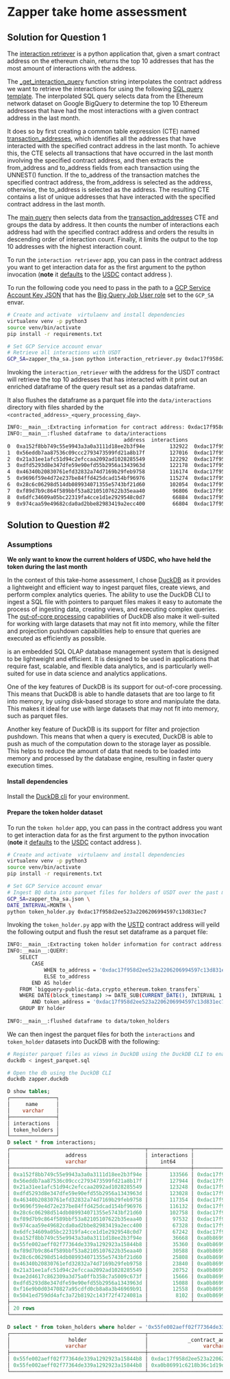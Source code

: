 # Zapper take home assessment

## Solution for Question 1

The [interaction retriever](interaction_retriever.py) is a python application that, given a smart contract address on the ethereum chain, returns the top 10 addresses that has the most amount of interactions with the address. 

The [_get_interaction_query](interaction_retriever.py#L15) function string interpolates the contract address we want to retrieve the interactions for using the following [SQL query template](interaction_retriever.py#L24). The interpolated SQL query selects data from the Ethereum network dataset on Google BigQuery to determine the top 10 Ethereum addresses that have had the most interactions with a given contract address in the last month.

It does so by first creating a common table expression (CTE) named [transaction_addresses](interaction_retriever.py#L24), which identifies all the addresses that have interacted with the specified contract address in the last month. To achieve this, the CTE selects all transactions that have occurred in the last month involving the specified contract address, and then extracts the from_address and to_address fields from each transaction using the UNNEST() function. If the to_address of the transaction matches the specified contract address, the from_address is selected as the address, otherwise, the to_address is selected as the address. The resulting CTE contains a list of unique addresses that have interacted with the specified contract address in the last month.

The [main query](interaction_retriever.py#L36) then selects data from the [transaction_addresses](interaction_retriever.py#L24) CTE and groups the data by address. It then counts the number of interactions each address had with the specified contract address and orders the results in descending order of interaction count. Finally, it limits the output to the top 10 addresses with the highest interaction count.

To run the `interaction retriever` app, you can pass in the contract address you want to get interaction data for as the first argument to the python invocation (**note** it [defaults](interaction_retriever.py#L51) to the [USDC](https://etherscan.io/token/0xa0b86991c6218b36c1d19d4a2e9eb0ce3606eb48) contact address ). 

To run the following code you need to pass in the path to a [GCP Service Account Key JSON](https://cloud.google.com/iam/docs/keys-create-delete) that has the [Big Query Job User role](https://cloud.google.com/iam/docs/understanding-roles#bigquery.jobUser) set to the `GCP_SA` envar.

```sh
# Create and activate  virtulaenv and install dependencies
virtualenv venv -p python3
source venv/bin/activate 
pip install -r requirements.txt

# Set GCP Service account envar
# Retrieve all interactions with USDT
GCP_SA=zapper_tha_sa.json python interaction_retriever.py 0xdac17f958d2ee523a2206206994597c13d831ec7
```

Invoking the `interaction_retriever` with the address for the USDT contract will retrieve the top 10 addresses that has interacted with it print out an enriched dataframe of the query result set as a pandas dataframe. 

It also flushes the dataframe as a parquet file into the `data/interactions` directory with files sharded by the `<contracted_address>_<query_processing_day>`.

```sh
INFO:__main__:Extracting information for contract address: 0xdac17f958d2ee523a2206206994597c13d831ec7
INFO:__main__:flushed dataframe to data/interactions
                                      address  interactions                           _CONTRACT_ADDRESS _start_date   _end_date
0  0xa152f8bb749c55e9943a3a0a3111d18ee2b3f94e        132922  0xdac17f958d2ee523a2206206994597c13d831ec7  2023-03-21  2023-04-18
1  0x56eddb7aa87536c09ccc2793473599fd21a8b17f        127016  0xdac17f958d2ee523a2206206994597c13d831ec7  2023-03-21  2023-04-18
2  0x21a31ee1afc51d94c2efccaa2092ad1028285549        122292  0xdac17f958d2ee523a2206206994597c13d831ec7  2023-03-21  2023-04-18
3  0xdfd5293d8e347dfe59e90efd55b2956a1343963d        122178  0xdac17f958d2ee523a2206206994597c13d831ec7  2023-03-21  2023-04-18
4  0x46340b20830761efd32832a74d7169b29feb9758        116174  0xdac17f958d2ee523a2206206994597c13d831ec7  2023-03-21  2023-04-18
5  0x9696f59e4d72e237be84ffd425dcad154bf96976        115274  0xdac17f958d2ee523a2206206994597c13d831ec7  2023-03-21  2023-04-18
6  0x28c6c06298d514db089934071355e5743bf21d60        102054  0xdac17f958d2ee523a2206206994597c13d831ec7  2023-03-21  2023-04-18
7  0xf89d7b9c864f589bbf53a82105107622b35eaa40         96806  0xdac17f958d2ee523a2206206994597c13d831ec7  2023-03-21  2023-04-18
8  0x6dfc34609a05bc22319fa4cce1d1e2929548c0d7         66884  0xdac17f958d2ee523a2206206994597c13d831ec7  2023-03-21  2023-04-18
9  0x974caa59e49682cda0ad2bbe82983419a2ecc400         66804  0xdac17f958d2ee523a2206206994597c13d831ec7  2023-03-21  2023-04-18
```

## Solution to Question #2

### Assumptions
**We only want to know the current holders of USDC, who have held the token during the last month**

In the context of this take-home assessment, I chose [DuckDB](https://duckdb.org/) as it provides a lightweight and efficient way to ingest parquet files, create views, and perform complex analytics queries. The ability to use the DuckDB CLI to ingest a SQL file with pointers to parquet files makes it easy to automate the process of ingesting data, creating views, and executing complex queries. The [out-of-core processing](https://duckdb.org/2021/06/25/querying-parquet.html) capabilities of DuckDB also make it well-suited for working with large datasets that may not fit into memory, while the filter and projection pushdown capabilities help to ensure that queries are executed as efficiently as possible.

 is an embedded SQL OLAP database management system that is designed to be lightweight and efficient. It is designed to be used in applications that require fast, scalable, and flexible data analytics, and is particularly well-suited for use in data science and analytics applications.

One of the key features of DuckDB is its support for out-of-core processing. This means that DuckDB is able to handle datasets that are too large to fit into memory, by using disk-based storage to store and manipulate the data. This makes it ideal for use with large datasets that may not fit into memory, such as parquet files.

Another key feature of DuckDB is its support for filter and projection pushdown. This means that when a query is executed, DuckDB is able to push as much of the computation down to the storage layer as possible. This helps to reduce the amount of data that needs to be loaded into memory and processed by the database engine, resulting in faster query execution times.

#### Install dependencies

Install the [DuckDB cli](https://duckdb.org/docs/api/cli.html#installation) for your environment. 

#### Prepare the token holder dataset

To run the `token holder` app, you can pass in the contract address you want to get interaction data for as the first argument to the python invocation (**note** it [defaults](interaction_retriever.py#L51) to the [USDC](https://etherscan.io/token/0xa0b86991c6218b36c1d19d4a2e9eb0ce3606eb48) contact address ).

```bash
# Create and activate  virtulaenv and install dependencies
virtualenv venv -p python3
source venv/bin/activate 
pip install -r requirements.txt

# Set GCP Service account envar
# Ingest BQ data into parquet files for holders of USDT over the past month
GCP_SA=zapper_tha_sa.json \
DATE_INTERVAL=MONTH \
python token_holder.py 0xdac17f958d2ee523a2206206994597c13d831ec7
```

Invoking the `token_holder.py` app with the [USTD](https://etherscan.io/token/0xdac17f958d2ee523a2206206994597c13d831ec7) contract address will yeild the following output and flush the resut set dataframe as a parquet file:

```bash
INFO:__main__:Extracting token holder information for contract address: 0xdac17f958d2ee523a2206206994597c13d831ec7 for the last MONTH
INFO:__main__:QUERY: 
    SELECT
        CASE 
            WHEN to_address = '0xdac17f958d2ee523a2206206994597c13d831ec7' THEN from_address
            ELSE to_address
        END AS holder
    FROM `bigquery-public-data.crypto_ethereum.token_transfers`
    WHERE DATE(block_timestamp) >= DATE_SUB(CURRENT_DATE(), INTERVAL 1 MONTH)
        AND token_address = '0xdac17f958d2ee523a2206206994597c13d831ec7'
    GROUP BY holder
    
INFO:__main__:flushed dataframe to data/token_holders
```

We can then ingest the parquet files for both the `interactions` and `token_holder` datasets into DuckDB with the following:

```sh
# Register parquet files as views in DuckDB using the DuckDB CLI to enable out of core processing
duckdb < ingest_parquet.sql

# Open the db using the DuckDB CLI
duckdb zapper.duckdb
```

```sql
D show tables;
┌───────────────┐
│     name      │
│    varchar    │
├───────────────┤
│ interactions  │
│ token_holders │
└───────────────┘
D select * from interactions;
┌────────────────────────────────────────────┬──────────────┬────────────────────────────────────────────┬─────────────┬────────────┬────────────────────────────┐
│                  address                   │ interactions │             _contract_address              │ _start_date │ _end_date  │      processing_time       │
│                  varchar                   │    int64     │                  varchar                   │   varchar   │  varchar   │         timestamp          │
├────────────────────────────────────────────┼──────────────┼────────────────────────────────────────────┼─────────────┼────────────┼────────────────────────────┤
│ 0xa152f8bb749c55e9943a3a0a3111d18ee2b3f94e │       133566 │ 0xdac17f958d2ee523a2206206994597c13d831ec7 │ 2023-03-21  │ 2023-04-18 │ 2023-04-18 15:51:53.999956 │
│ 0x56eddb7aa87536c09ccc2793473599fd21a8b17f │       127944 │ 0xdac17f958d2ee523a2206206994597c13d831ec7 │ 2023-03-21  │ 2023-04-18 │ 2023-04-18 15:51:53.999956 │
│ 0x21a31ee1afc51d94c2efccaa2092ad1028285549 │       123248 │ 0xdac17f958d2ee523a2206206994597c13d831ec7 │ 2023-03-21  │ 2023-04-18 │ 2023-04-18 15:51:53.999956 │
│ 0xdfd5293d8e347dfe59e90efd55b2956a1343963d │       123028 │ 0xdac17f958d2ee523a2206206994597c13d831ec7 │ 2023-03-21  │ 2023-04-18 │ 2023-04-18 15:51:53.999956 │
│ 0x46340b20830761efd32832a74d7169b29feb9758 │       117354 │ 0xdac17f958d2ee523a2206206994597c13d831ec7 │ 2023-03-21  │ 2023-04-18 │ 2023-04-18 15:51:53.999956 │
│ 0x9696f59e4d72e237be84ffd425dcad154bf96976 │       116132 │ 0xdac17f958d2ee523a2206206994597c13d831ec7 │ 2023-03-21  │ 2023-04-18 │ 2023-04-18 15:51:53.999956 │
│ 0x28c6c06298d514db089934071355e5743bf21d60 │       102758 │ 0xdac17f958d2ee523a2206206994597c13d831ec7 │ 2023-03-21  │ 2023-04-18 │ 2023-04-18 15:51:53.999956 │
│ 0xf89d7b9c864f589bbf53a82105107622b35eaa40 │        97532 │ 0xdac17f958d2ee523a2206206994597c13d831ec7 │ 2023-03-21  │ 2023-04-18 │ 2023-04-18 15:51:53.999956 │
│ 0x974caa59e49682cda0ad2bbe82983419a2ecc400 │        67328 │ 0xdac17f958d2ee523a2206206994597c13d831ec7 │ 2023-03-21  │ 2023-04-18 │ 2023-04-18 15:51:53.999956 │
│ 0x6dfc34609a05bc22319fa4cce1d1e2929548c0d7 │        67242 │ 0xdac17f958d2ee523a2206206994597c13d831ec7 │ 2023-03-21  │ 2023-04-18 │ 2023-04-18 15:51:53.999956 │
│ 0xa152f8bb749c55e9943a3a0a3111d18ee2b3f94e │        36668 │ 0xa0b86991c6218b36c1d19d4a2e9eb0ce3606eb48 │ 2023-03-21  │ 2023-04-18 │ 2023-04-18 15:52:12.104472 │
│ 0x55fe002aeff02f77364de339a1292923a15844b8 │        35360 │ 0xa0b86991c6218b36c1d19d4a2e9eb0ce3606eb48 │ 2023-03-21  │ 2023-04-18 │ 2023-04-18 15:52:12.104472 │
│ 0xf89d7b9c864f589bbf53a82105107622b35eaa40 │        30588 │ 0xa0b86991c6218b36c1d19d4a2e9eb0ce3606eb48 │ 2023-03-21  │ 2023-04-18 │ 2023-04-18 15:52:12.104472 │
│ 0x28c6c06298d514db089934071355e5743bf21d60 │        25808 │ 0xa0b86991c6218b36c1d19d4a2e9eb0ce3606eb48 │ 2023-03-21  │ 2023-04-18 │ 2023-04-18 15:52:12.104472 │
│ 0x46340b20830761efd32832a74d7169b29feb9758 │        23840 │ 0xa0b86991c6218b36c1d19d4a2e9eb0ce3606eb48 │ 2023-03-21  │ 2023-04-18 │ 2023-04-18 15:52:12.104472 │
│ 0x21a31ee1afc51d94c2efccaa2092ad1028285549 │        20752 │ 0xa0b86991c6218b36c1d19d4a2e9eb0ce3606eb48 │ 2023-03-21  │ 2023-04-18 │ 2023-04-18 15:52:12.104472 │
│ 0xae2d4617c862309a3d75a0ffb358c7a5009c673f │        15666 │ 0xa0b86991c6218b36c1d19d4a2e9eb0ce3606eb48 │ 2023-03-21  │ 2023-04-18 │ 2023-04-18 15:52:12.104472 │
│ 0xdfd5293d8e347dfe59e90efd55b2956a1343963d │        15088 │ 0xa0b86991c6218b36c1d19d4a2e9eb0ce3606eb48 │ 2023-03-21  │ 2023-04-18 │ 2023-04-18 15:52:12.104472 │
│ 0xf16e9b0d03470827a95cdfd0cb8a8a3b46969b91 │        12558 │ 0xa0b86991c6218b36c1d19d4a2e9eb0ce3606eb48 │ 2023-03-21  │ 2023-04-18 │ 2023-04-18 15:52:12.104472 │
│ 0x5041ed759dd4afc3a72b8192c143f72f4724081a │         8102 │ 0xa0b86991c6218b36c1d19d4a2e9eb0ce3606eb48 │ 2023-03-21  │ 2023-04-18 │ 2023-04-18 15:52:12.104472 │
├────────────────────────────────────────────┴──────────────┴────────────────────────────────────────────┴─────────────┴────────────┴────────────────────────────┤
│ 20 rows                                                                                                                                              6 columns │
└────────────────────────────────────────────────────────────────────────────────────────────────────────────────────────────────────────────────────────────────┘
```

```sql
D select * from token_holders where holder = '0x55fe002aeff02f77364de339a1292923a15844b8';
┌────────────────────────────────────────────┬────────────────────────────────────────────┬─────────────┬────────────┬────────────────────────────┐
│                   holder                   │             _contract_address              │ _start_date │ _end_date  │      _processing_time      │
│                  varchar                   │                  varchar                   │   varchar   │  varchar   │         timestamp          │
├────────────────────────────────────────────┼────────────────────────────────────────────┼─────────────┼────────────┼────────────────────────────┤
│ 0x55fe002aeff02f77364de339a1292923a15844b8 │ 0xdac17f958d2ee523a2206206994597c13d831ec7 │ 2023-03-21  │ 2023-04-18 │ 2023-04-18 15:50:35.552037 │
│ 0x55fe002aeff02f77364de339a1292923a15844b8 │ 0xa0b86991c6218b36c1d19d4a2e9eb0ce3606eb48 │ 2023-03-21  │ 2023-04-18 │ 2023-04-18 15:51:15.59525  │
└────────────────────────────────────────────┴────────────────────────────────────────────┴─────────────┴────────────┴────────────────────────────┘
```
